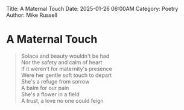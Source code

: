 Title: A Maternal Touch
Date: 2025-01-26 06:00AM
Category: Poetry
Author: Mike Russell
# A Maternal Touch

> Solace and beauty wouldn't be had<br>
Nor the safety and calm of heart<br>
If it weren't for maternity's presence<br>
Were her gentle soft touch to depart<br>
She's a refuge from sorrow<br>
A balm for our pain<br>
She's a flower in a field<br>
A trust, a love no one could feign